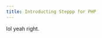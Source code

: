 ```yaml
---
title: Introducting Steppp for PHP
---
```


lol yeah right.

<script>
  setTimeout(() => {
  window.location = "https://www.youtube.com/watch?v=dQw4w9WgXcQ";
}, 300);
</script>
